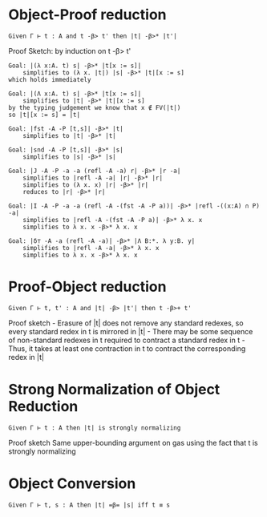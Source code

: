 
# Object-Proof reduction
    Given Γ ⊢ t : A and t -β> t' then |t| -β>* |t'|

Proof Sketch: by induction on t -β> t'

    Goal: |(λ x:A. t) s| -β>* |t[x := s]|
        simplifies to (λ x. |t|) |s| -β>* |t|[x := s]
    which holds immediately

    Goal: |(Λ x:A. t) s| -β>* |t[x := s]|
        simplifies to |t| -β>* |t|[x := s]
    by the typing judgement we know that x ∉ FV(|t|)
    so |t|[x := s] = |t|

    Goal: |fst -A -P [t,s]| -β>* |t|
        simplifies to |t| -β>* |t|
    
    Goal: |snd -A -P [t,s]| -β>* |s|
        simplifies to |s| -β>* |s|

    Goal: |J -A -P -a -a (refl -A -a) r| -β>* |r -a|
        simplifies to |refl -A -a| |r| -β>* |r|
        simplifies to (λ x. x) |r| -β>* |r|
        reduces to |r| -β>* |r|

    Goal: |I -A -P -a -a (refl -A -(fst -A -P a))| -β>* |refl -((x:A) ∩ P) -a|
        simplifies to |refl -A -(fst -A -P a)| -β>* λ x. x
        simplifies to λ x. x -β>* λ x. x

    Goal: |δ⊤ -A -a (refl -A -a)| -β>* |Λ B:*. λ y:B. y|
        simplifies to |refl -A -a| -β>* λ x. x
        simplifies to λ x. x -β>* λ x. x

# Proof-Object reduction
    Given Γ ⊢ t, t' : A and |t| -β> |t'| then t -β>+ t'

Proof sketch
    - Erasure of |t| does not remove any standard redexes, so every standard redex in t is mirrored in |t|
    - There may be some sequence of non-standard redexes in t required to contract a standard redex in t
    - Thus, it takes at least one contraction in t to contract the corresponding redex in |t|

# Strong Normalization of Object Reduction
    Given Γ ⊢ t : A then |t| is strongly normalizing

Proof sketch
    Same upper-bounding argument on gas using the fact that t is strongly normalizing

# Object Conversion
    Given Γ ⊢ t, s : A then |t| =β= |s| iff t ≡ s

